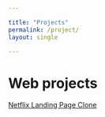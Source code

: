 ```yaml
---

title: "Projects"
permalink: /project/
layout: single

---
```


# Web projects

[Netflix Landing Page Clone](https://wonderful-swirles-82777c.netlify.app/)


